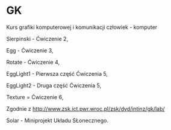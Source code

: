 # GK
Kurs grafiki komputerowej i komunikacji człowiek - komputer 

Sierpinski - Ćwiczenie 2,

Egg - Ćwiczenie 3,

Rotate - Ćwiczenie 4,

EggLight1 - Pierwsza część Ćwiczenia 5,

EggLight2 - Druga część Ćwiczenia 5,

Texture = Ćwiczenie 6,

Zgodnie z http://www.zsk.ict.pwr.wroc.pl/zsk/dyd/intinz/gk/lab/

Solar - Miniprojekt Układu SŁonecznego.
